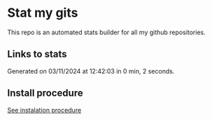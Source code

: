 # Stat my gits

This repo is an automated stats builder for all my github repositories.

## Links to stats


Generated on 03/11/2024 at 12:42:03 in 0 min, 2 seconds.

## Install procedure

[See instalation procedure](./src/install.md)
